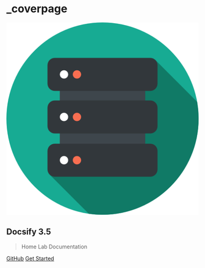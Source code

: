 # \_coverpage

![logo](../.gitbook/assets/icon.png)

## Docsify 3.5

> Home Lab Documentation

[GitHub](https://github.com/phamumb/HomeDocsify) [Get Started](https://github.com/phamumb/home-lab-docsify/blob/main/markdown/README.md)

